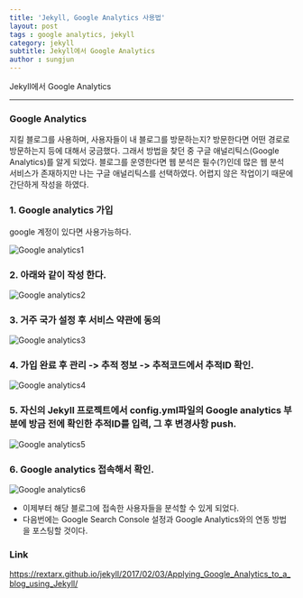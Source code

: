 ```yaml
---
title: 'Jekyll, Google Analytics 사용법'  
layout: post  
tags : google analytics, jekyll
category: jekyll
subtitle: Jekyll에서 Google Analytics
author : sungjun
---
```


Jekyll에서 Google Analytics 

---

### Google Analytics

지킬 블로그를 사용하며, 사용자들이 내 블로그를 방문하는지? 방문한다면 어떤 경로로 방문하는지 등에 대해서 궁금했다. 그래서 방법을 찾던 중 구글 애널리틱스(Google Analytics)를 알게 되었다. 블로그를 운영한다면 웹 분석은 필수(?)인데 많은 웹 분석 서비스가 존재하지만 나는 구글 애널리틱스를 선택하였다. 어렵지 않은 작업이기 때문에 간단하게 작성을 하였다.

### 1. Google analytics 가입
google 계정이 있다면 사용가능하다.

![Google analytics1](/assets/images/usingimages/GoogleAnalytics/1.png)

### 2. 아래와 같이 작성 한다.

![Google analytics2](/assets/images/usingimages/GoogleAnalytics/2.png)

### 3. 거주 국가 설정 후 서비스 약관에 동의

![Google analytics3](/assets/images/usingimages/GoogleAnalytics/3.png)

### 4. 가입 완료 후 관리 -> 추적 정보 -> 추적코드에서 추적ID 확인.

![Google analytics4](/assets/images/usingimages/GoogleAnalytics/4.png)

### 5. 자신의 Jekyll 프로젝트에서 config.yml파일의 Google analytics 부분에 방금 전에 확인한 추적ID를 입력, 그 후 변경사항 push.

![Google analytics5](/assets/images/usingimages/GoogleAnalytics/5.png)

### 6. Google analytics 접속해서 확인.

![Google analytics6](/assets/images/usingimages/GoogleAnalytics/6.png)

- 이제부터 해당 블로그에 접속한 사용자들을 분석할 수 있게 되었다.   
- 다음번에는 Google Search Console 설정과 Google Analytics와의 연동 방법을 포스팅할 것이다.

### Link
<https://rextarx.github.io/jekyll/2017/02/03/Applying_Google_Analytics_to_a_blog_using_Jekyll/>
